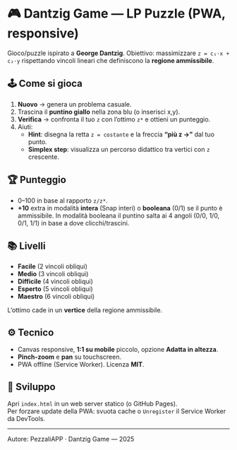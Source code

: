# 🎮 Dantzig Game — LP Puzzle (PWA, responsive)

Gioco/puzzle ispirato a **George Dantzig**. Obiettivo: massimizzare
`z = c₁·x + c₂·y` rispettando vincoli lineari che definiscono la **regione ammissibile**.

## 🕹️ Come si gioca
1. **Nuovo** → genera un problema casuale.
2. Trascina il **puntino giallo** nella zona blu (o inserisci x,y).
3. **Verifica** → confronta il tuo `z` con l’ottimo `z*` e ottieni un punteggio.
4. Aiuti:
   - **Hint**: disegna la retta `z = costante` e la freccia **“più z →”** dal tuo punto.
   - **Simplex step**: visualizza un percorso didattico tra vertici con `z` crescente.

## 🏆 Punteggio
- 0–100 in base al rapporto `z/z*`.
- **+10** extra in modalità **intera** (Snap interi) o **booleana** (0/1) se il punto è ammissibile.
  In modalità booleana il puntino salta ai 4 angoli (0/0, 1/0, 0/1, 1/1) in base a dove clicchi/trascini.

## 📚 Livelli
- **Facile** (2 vincoli obliqui)
- **Medio** (3 vincoli obliqui)
- **Difficile** (4 vincoli obliqui)
- **Esperto** (5 vincoli obliqui)
- **Maestro** (6 vincoli obliqui)

L’ottimo cade in un **vertice** della regione ammissibile.

## ⚙️ Tecnico
- Canvas responsive, **1:1 su mobile** piccolo, opzione **Adatta in altezza**.
- **Pinch‑zoom** e **pan** su touchscreen.
- PWA offline (Service Worker). Licenza **MIT**.

## 🔧 Sviluppo
Apri `index.html` in un web server statico (o GitHub Pages).  
Per forzare update della PWA: svuota cache o `Unregister` il Service Worker da DevTools.

---
Autore: PezzaliAPP · Dantzig Game — 2025
